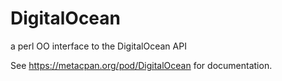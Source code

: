 DigitalOcean
============

a perl OO interface to the DigitalOcean API

See https://metacpan.org/pod/DigitalOcean for documentation.
